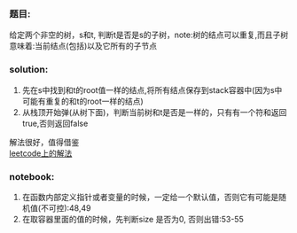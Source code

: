 ### 题目:<br>
给定两个非空的树，s和t, 判断t是否是s的子树，note:树的结点可以重复,而且子树意味着:当前结点(包括)以及它所有的子节点<br>

### solution:<br>
1. 先在s中找到和t的root值一样的结点,将所有结点保存到stack容器中(因为s中可能有重复的和t的root一样的结点)<br>
2. 从栈顶开始弹(从树下面)，判断当前树和t是否是一样的，只有有一个符和返回true,否则返回false<br>



解法很好，值得借鉴<br>
[leetcode上的解法](https://leetcode.com/articles/subtree-of-another-tree/#)


### notebook:<br>
1. 在函数内部定义指针或者变量的时候，一定给一个默认值，否则它有可能是随机值(不可控):48,49
2. 在取容器里面的值的时候，先判断size 是否为0, 否则出错:53-55
